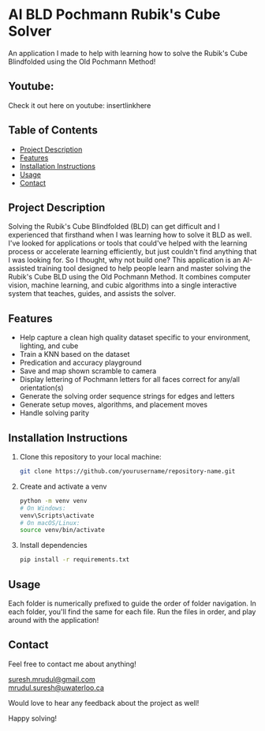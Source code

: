 # AI BLD Pochmann Rubik's Cube Solver

An application I made to help with learning how to solve the Rubik's Cube Blindfolded using the Old Pochmann Method!

## Youtube:

Check it out here on youtube: insertlinkhere

## Table of Contents

- [Project Description](#project-description)
- [Features](#features)
- [Installation Instructions](#installation-instructions)
- [Usage](#usage)
- [Contact](#contact)


## Project Description

Solving the Rubik's Cube Blindfolded (BLD) can get difficult and I experienced that firsthand when I was learning how to solve it BLD as well. I've looked for applications or tools that could've helped with the learning process or accelerate learning efficiently, but just couldn't find anything that I was looking for. So I thought, why not build one? This application is an AI-assisted training tool designed to help people learn and master solving the Rubik's Cube BLD using the Old Pochmann Method. It combines computer vision, machine learning, and cubic algorithms into a single interactive system that teaches, guides, and assists the solver.

## Features

- Help capture a clean high quality dataset specific to your environment, lighting, and cube
- Train a KNN based on the dataset
- Predication and accuracy playground
- Save and map shown scramble to camera
- Display lettering of Pochmann letters for all faces correct for any/all orientation(s)
- Generate the solving order sequence strings for edges and letters
- Generate setup moves, algorithms, and placement moves
- Handle solving parity


## Installation Instructions

1. Clone this repository to your local machine:

   ```bash
   git clone https://github.com/yourusername/repository-name.git

2. Create and activate a venv

   ```bash
   python -m venv venv
   # On Windows:
   venv\Scripts\activate
   # On macOS/Linux:
   source venv/bin/activate

3. Install dependencies

   ```bash
   pip install -r requirements.txt

## Usage

Each folder is numerically prefixed to guide the order of folder navigation. In each folder, you'll find the same for each file. Run the files in order, and play around with the application!

## Contact

Feel free to contact me about anything!

suresh.mrudul@gmail.com<br>
mrudul.suresh@uwaterloo.ca

Would love to hear any feedback about the project as well!

Happy solving!

